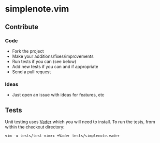 # simplenote.vim

## Contribute

### Code

- Fork the project
- Make your additions/fixes/improvements
- Run tests if you can (see below)
- Add new tests if you can and if  appropriate
- Send a pull request

### Ideas

- Just open an issue with ideas for features, etc

## Tests

Unit testing uses [Vader](https://github.com/junegunn/vader.vim) which you will need to install. To run the tests, from within the checkout directory:

	vim -u tests/test-vimrc +Vader tests/simplenote.vader
